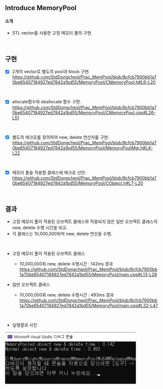 ## Introduce MemoryPool
#### 소개
- STL vector를 사용한 고정 메모리 풀의 구현.
<br/>

## 구현
- [x] 2개의 vector로 별도의 pool과 block 구현.
https://github.com/StdDongcheol/Prac_MemPool/blob/8cfcb7900bb1a70be65407184927ed7842a1bd55/MemoryPool/CMemoryPool.h#L6-L20
<br/>
  
- [x] allocate함수와 deallocate 함수 구현.
https://github.com/StdDongcheol/Prac_MemPool/blob/8cfcb7900bb1a70be65407184927ed7842a1bd55/MemoryPool/CMemoryPool.cpp#L26-L51  
<br/> 
  
- [x] 별도의 매크로를 정의하여 new, delete 연산자를 구현.
https://github.com/StdDongcheol/Prac_MemPool/blob/8cfcb7900bb1a70be65407184927ed7842a1bd55/MemoryPool/MemoryPoolMgr.h#L4-L22  
<br/> 

- [x] 메모리 풀을 적용할 클래스에 매크로 선언.
https://github.com/StdDongcheol/Prac_MemPool/blob/8cfcb7900bb1a70be65407184927ed7842a1bd55/MemoryPool/CObject.h#L7-L20  
<br/>

## 결과
* 고정 메모리 풀이 적용된 오브젝트 클래스와 적용되지 않은 일반 오브젝트 클래스의 new, delete 수행 시간을 비교.
* 각 클래스는 10,000,000회씩 new, delete 연산을 수행.
<br/> 

* 고정 메모리 풀이 적용된 오브젝트 클래스
  * 10,000,000회 new, delete 수행시간 : 142ms 경과
https://github.com/StdDongcheol/Prac_MemPool/blob/8cfcb7900bb1a70be65407184927ed7842a1bd55/MemoryPool/main.cpp#L13-L28


* 일반 오브젝트 클래스
  * 10,000,000회 new, delete 수행시간 : 493ms 경과
https://github.com/StdDongcheol/Prac_MemPool/blob/8cfcb7900bb1a70be65407184927ed7842a1bd55/MemoryPool/main.cpp#L32-L47
<br/>

* 실행결과 사진
<p align="left">
 <img src = "pic/result.png">
</p>
